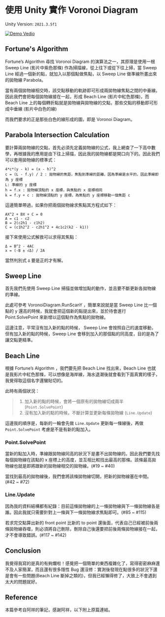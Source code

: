 # 使用 Unity 實作 Voronoi Diagram

Unity Version: `2021.3.5f1`

[![Demo Vedio](http://img.youtube.com/vi/HnCEBP4L-Y8/0.jpg)](http://www.youtube.com/watch?v=HnCEBP4L-Y8 "Demo Vedio")

## Fortune's Algorithm

Fortune’s Algorithm 尋找 Voronoi Diagram 的演算法之一，其原理是使用一根 Sweep Line (影片中紫色那條) 作為掃描線，從上往下或從下往上掃，當 Sweep Line 經過一個新的點，就加入以那個點做焦點，以 Sweep Line 做準線所畫出來的拋物線 Parabola。

當有兩個拋物線相交時，該交點移動的軌跡即可形成兩拋物線焦點之間的中垂線。因此我們會把每個拋物線接在一起，形成 Beach Line (影片中紅色那條)，而 Beach Line 上的每個轉折點就是拋物線與拋物線的交點，那些交點的移動即可形成中垂線 (影片中白色的線)

而我們要求的正是那些白色的線形成的圖，即是 Voronoi Diagram。

## Parabola Intersection Calculation

要計算兩拋物線的交點，首先必須先定義拋物線的公式，我上網查了一下高中數學，再根據我的應用是由下往上掃描，因此我的拋物線都是開口向下的。因此我們可以套用拋物線的標準式：

```
4*c*(y - k) = (x - h)^2
c = (L - f.y) / 2 : 拋物線的焦距，焦點到準線的距離，因為準線是水平的，因此準線即為 y 座標
L: 準線的 y 座標
h = f.x : 拋物線頂點的 x 座標，與焦點的 x 座標相同
k = f.y + c : 拋物線頂點的 y 座標，為焦點的 y 座標移動一個焦距 c
```

這邊簡單帶過，如果你把兩個拋物線求焦點其方程式如下：

```
AX^2 + BX + C = 0
A = c1 - c2
B = 2(c2h1 - c1h2)
C = (c1h2^2 - c2h1^2 + 4c1c2(k2 - k1))
```

接下來使用公式解救可以求得其焦點：

```
Δ = B^2 - 4AC
x = (-B ± √Δ) / 2A
```

當然判別式 `Δ` 要是正的才有解。

## Sweep Line

首先我們先使用 Sweep Line 掃描並做增加點的動作，並且要不斷更新各拋物線的準線。

此處可參考 VoronoiDiagram.RunScanY ，簡單來說就是當 Sweep Line 比一個點的 y 還高的時候，我就會把這個新的點提出來，並於待會進行 Point.SolvePoint 來新增以這個點作為焦點的拋物線。

這邊注意，平常沒有加入新的點的時候， Sweep Line 會按照自己的速度移動，但有加入新的點的時候，Sweep Line 會移到加入的那個點的同高度，目的是為了讓交點更精準。

## Beach Line

根據 Fortune’s Algorithm ，我們要先把 Beach Line 找出來，Beach Line 也就是我影片中紅色那條，可以想像是海岸線，海水退潮後就會看到下面真實的樣子，我覺得取這個名字還蠻貼切的。

此時有兩個狀況：

> 1. 加入新的點的時候，會將一個原有的拋物線切成兩半 (`Point.SolvePoint`)
> 2. 沒有加入新的點的時候，不斷計算並更新每條拋物線 (`Line.Update`)

這邊我的順序是，每新的一輪會先做 `Line.Update` 更新每一條線後，再做 `Point.SolvePoint` 考慮是不是有新的點加入。

### Point.SolvePoint

當新的點加入時，準線跟拋物線同高的狀況下是畫不出拋物線的。因此我們要先找每個拋物線在該點的 x 座標上的高度，並互相比較找出最高的那條。該條最高拋物線也就是即將跟新的拋物線相交的拋物線。(#19 ~ #40)

當找到最高的拋物線後，我們會將該條拋物線切開，把新的拋物線塞在中間。(#42 ~ #72)

### Line.Update

因為我的資料結構都有紀錄：目前這條拋物線的上一條拋物線與下一條拋物線各是誰。因此我就只需要針對上一條與下一條拋物線求焦點即可。(#85 ~ #115)

若求完交點算出新的 front point 比新的 to point 還後面，代表自己已經被前後兩條拋物線吞噬，則必須將自己刪除，刪除自己後還要把前後兩條拋物線接在一起，才不會導致錯誤。(#117 ~ #142)

## Conclusion

我覺得我寫的是真的有夠爛啦！感覺把一個簡單的東西複雜化了，寫得密密麻麻還不及人家簡潔，而且還有很多隱性 Bug 還沒修：實測後發現在點很多的狀況下還是會有一些問題(Beach Line 斷掉之類的)，但我已經懶得修了，大致上不會遇到太大的問題就好。

## Reference

本篇參考自阿祥的筆記，感謝阿祥，以下附上原篇連結。
